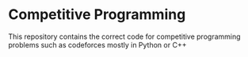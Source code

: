 # Competitive Programming
This repository contains the correct code for competitive programming problems such as codeforces mostly in Python or C++
